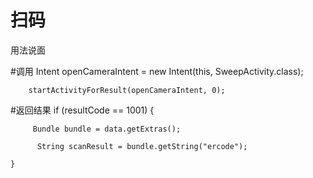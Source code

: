 扫码
=====
用法说面
>
#调用
 Intent openCameraIntent = new Intent(this, SweepActivity.class);
>
        startActivityForResult(openCameraIntent, 0);
>
#返回结果
if (resultCode == 1001) {
>
         Bundle bundle = data.getExtras();
>
          String scanResult = bundle.getString("ercode");
>
    }
